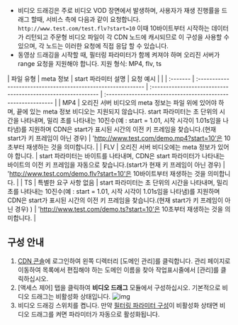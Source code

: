 - 비디오 드래깅은 주로 비디오 VOD 장면에서 발생하며, 사용자가 재생 진행률을 드래그 할때, 서비스 측에 다음과 같이 요청합니다.
`http://www.test.com/test.flv?start=10`
  이때 10바이트부터 시작하는 데이터가 리턴되고 주문형 비디오 파일이 각 CDN 노드에 캐시되므로 이 구성을 사용할 수 있으며, 각 노드는 이러한 요청에 직접 응답 할 수 있습니다.
- 동영상 드래깅을 시작할 때, 필터링 파라미터가 함께 켜져야 하며 오리진 서버가 range 요청을 지원해야 합니다. 지원 형식: MP4, flv, ts

| 파일 유형 | meta 정보                                                    | start 파라미터 설명                                               | 요청 예시                                                     |                                                  |
| :------- | :----------------------------------------------------------- | :----------------------------------------------------------- | :----------------------------------------------------------- |
| MP4      | 오리진 서버 비디오의 meta 정보는 파일 위에 있어야 하며, 끝에 있는 meta 정보 비디오는 지원되지 않습니다. start 파라미터는 초 단위의 시간을 나타내며, 밀리 초를 나타내는 10진수(예 : start = 1.01, 시작 시각이 1.01s임을 나타냄)를 지원하며 CDN은 start가 표시된 시간의 이전 키 프레임을 찾습니다.(현재 start가 키 프레임이 아닌 경우) | 'http://www.test.com/demo.mp4?start=10'은 10초부터 재생하는 것을 의미합니다. |
| FLV | 오리진 서버 비디오에는 meta 정보가 있어야 합니다. | start 파라미터는 바이트를 나타내며, CDN은 start 파라미터가 나타내는 바이트의 이전 키 프레임을 자동으로 찾습니다.(start가 현재 키 프레임이 아닌 경우) | 'http://www.test.com/demo.flv?start=10'은 10바이트부터 재생하는 것을 의미합니다. |
| TS | 특별한 요구 사항 없음 | start 파라미터는 초 단위의 시간을 나타내며, 밀리 초를 나타내는 10진수(예 : start = 1.01, 시작 시각이 1.01s임을 나타냄)를 지원하며 CDN은 start가 표시된 시간의 이전 키 프레임을 찾습니다.(현재 start가 키 프레임이 아닌 경우) ) | 'http://www.test.com/demo.ts?start=10'은 10초부터 재생하는 것을 의미합니다. |

## 구성 안내
1. [CDN 콘솔](https://console.cloud.tencent.com/cdn)에 로그인하여 왼쪽 디렉터리 [도메인 관리]를 클릭합니다. 관리 페이지로 이동하여 목록에서 편집해야 하는 도메인 이름을 찾아 작업표시줄에서 [관리]를 클릭하십시오.
2. [액세스 제어] 탭을 클릭하여 **비디오 드래그** 모듈에서 구성하십시오.
	 기본적으로 비디오 드래그는 비활성화 상태입니다.
![img](https://main.qcloudimg.com/raw/515a46c56b93b9932f5bbcab39a8293e.png)
3. 비디오 드래깅 스위치를 켭니다. 만약 [필터링 파라미터 구성](https://intl.cloud.tencent.com/document/product/228/6291)이 비활성화 상태면 비디오 드래그를 켜면 파라미터가 자동으로 활성화됩니다.


